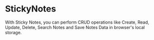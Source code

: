 # StickyNotes
With Sticky Notes, you can perform CRUD operations like Create, Read, Update, Delete, Search Notes and Save Notes Data in browser's local storage.
